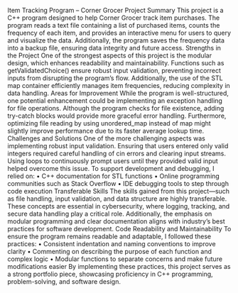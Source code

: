 Item Tracking Program – Corner Grocer
Project Summary
This project is a C++ program designed to help Corner Grocer track item purchases. The program reads a text file containing a list of purchased items, counts the frequency of each item, and provides an interactive menu for users to query and visualize the data. Additionally, the program saves the frequency data into a backup file, ensuring data integrity and future access.
Strengths in the Project
One of the strongest aspects of this project is the modular design, which enhances readability and maintainability. Functions such as getValidatedChoice() ensure robust input validation, preventing incorrect inputs from disrupting the program’s flow. Additionally, the use of the STL map container efficiently manages item frequencies, reducing complexity in data handling.
Areas for Improvement
While the program is well-structured, one potential enhancement could be implementing an exception handling for file operations. Although the program checks for file existence, adding try-catch blocks would provide more graceful error handling. Furthermore, optimizing file reading by using unordered_map instead of map might slightly improve performance due to its faster average lookup time.
Challenges and Solutions
One of the more challenging aspects was implementing robust input validation. Ensuring that users entered only valid integers required careful handling of cin errors and clearing input streams. Using loops to continuously prompt users until they provided valid input helped overcome this issue.
To support development and debugging, I relied on:
•	C++ documentation for STL functions
•	Online programming communities such as Stack Overflow
•	IDE debugging tools to step through code execution
Transferable Skills
The skills gained from this project—such as file handling, input validation, and data structure are highly transferable. These concepts are essential in cybersecurity, where logging, tracking, and secure data handling play a critical role. Additionally, the emphasis on modular programming and clear documentation aligns with industry’s best practices for software development.
Code Readability and Maintainability
To ensure the program remains readable and adaptable, I followed these practices:
•	Consistent indentation and naming conventions to improve clarity
•	Commenting on describing the purpose of each function and complex logic
•	Modular functions to separate concerns and make future modifications easier
By implementing these practices, this project serves as a strong portfolio piece, showcasing proficiency in C++ programming, problem-solving, and software design.
